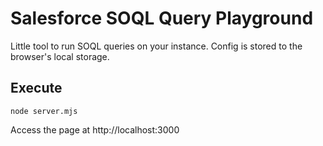 # Salesforce SOQL Query Playground

Little tool to run SOQL queries on your instance. Config is stored to the browser's local storage.

## Execute

`node server.mjs`

Access the page at http://localhost:3000
